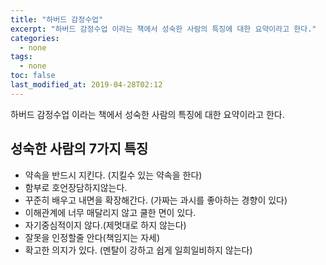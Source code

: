 ```yaml
---
title: "하버드 감정수업"
excerpt: "하버드 감정수업 이라는 책에서 성숙한 사람의 특징에 대한 요약이라고 한다."
categories:
  - none
tags:
  - none
toc: false
last_modified_at: 2019-04-28T02:12
---
```



하버드 감정수업 이라는 책에서 성숙한 사람의 특징에 대한 요약이라고 한다.

## 성숙한 사람의 7가지 특징

* 약속을 반드시 지킨다. (지킬수 있는 약속을 한다)
* 함부로 호언장담하지않는다.
* 꾸준히 배우고 내면을 확장해간다. (가짜는 과시를 좋아하는 경향이 있다)
* 이해관계에 너무 매달리지 않고 쿨한 면이 있다.
* 자기중심적이지 않다.(제멋대로 하지 않는다)
* 잘못을 인정할줄 안다(책임지는 자세)
* 확고한 의지가 있다. (멘탈이 강하고 쉽게 일희일비하지 않는다)

